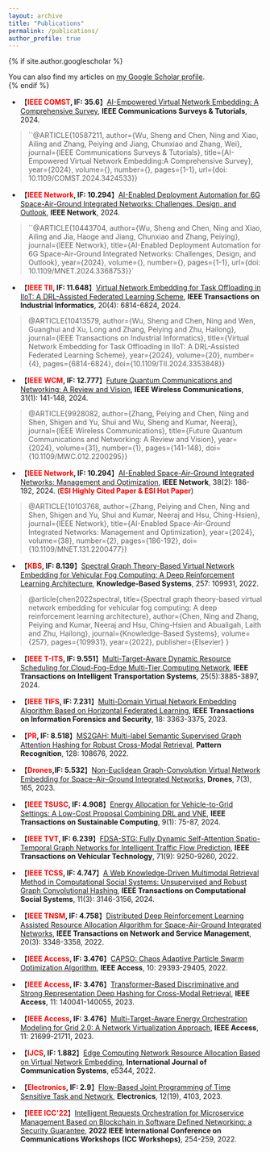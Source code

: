 ```yaml
---
layout: archive
title: "Publications"
permalink: /publications/
author_profile: true
---
```


{% if site.author.googlescholar %}
  <div class="wordwrap">You can also find my articles on <a href="{{site.author.googlescholar}}">my Google Scholar profile</a>.</div>
{% endif %}  

* 【**<font color=red>IEEE COMST</font>, IF: 35.6**】[AI-Empowered Virtual Network Embedding: A Comprehensive Survey](https://ieeexplore.ieee.org/abstract/document/10587211), **IEEE Communications Surveys & Tutorials**, 2024.
>``@ARTICLE{10587211,
  author={Wu, Sheng and Chen, Ning and Xiao, Ailing and Zhang, Peiying and Jiang, Chunxiao and Zhang, Wei},
  journal={IEEE Communications Surveys & Tutorials}, 
  title={AI-Empowered Virtual Network Embedding:A Comprehensive Survey}, 
  year={2024},
  volume={},
  number={},
  pages={1-1},
  url={doi: 10.1109/COMST.2024.3424533}}`
`

* 【**<font color=red>IEEE Network</font>, IF: 10.294**】[AI-Enabled Deployment Automation for 6G Space-Air-Ground Integrated Networks: Challenges, Design, and Outlook](https://ieeexplore.ieee.org/abstract/document/10443704), **IEEE Network**, 2024.
>``@ARTICLE{10443704,
  author={Wu, Sheng and Chen, Ning and Xiao, Ailing and Jia, Haoge and Jiang, Chunxiao and Zhang, Peiying},
  journal={IEEE Network}, 
  title={AI-Enabled Deployment Automation for 6G Space-Air-Ground Integrated Networks: Challenges, Design, and Outlook}, 
  year={2024},
  volume={},
  number={},
  pages={1-1},
  url={doi: 10.1109/MNET.2024.3368753}}`


* 【**<font color=red>IEEE TII</font>, IF: 11.648**】[Virtual Network Embedding for Task Offloading in IIoT: A DRL-Assisted Federated Learning Scheme](https://ieeexplore.ieee.org/abstract/document/10413579), **IEEE Transactions on Industrial Informatics**, 20(4): 6814-6824, 2024.
>@ARTICLE{10413579,
  author={Wu, Sheng and Chen, Ning and Wen, Guanghui and Xu, Long and Zhang, Peiying and Zhu, Hailong},
  journal={IEEE Transactions on Industrial Informatics}, 
  title={Virtual Network Embedding for Task Offloading in IIoT: A DRL-Assisted Federated Learning Scheme}, 
  year={2024},
  volume={20},
  number={4},
  pages={6814-6824},
  doi={10.1109/TII.2024.3353848}}


* 【**<font color=red>IEEE WCM</font>, IF: 12.777**】[Future Quantum Communications and Networking: A Review and Vision](https://ieeexplore.ieee.org/abstract/document/9928082), **IEEE Wireless Communications**, 31(1): 141-148, 2024.
> @ARTICLE{9928082,
  author={Zhang, Peiying and Chen, Ning and Shen, Shigen and Yu, Shui and Wu, Sheng and Kumar, Neeraj},
  journal={IEEE Wireless Communications}, 
  title={Future Quantum Communications and Networking: A Review and Vision}, 
  year={2024},
  volume={31},
  number={1},
  pages={141-148},
  doi={10.1109/MWC.012.2200295}}


* 【**<font color=red>IEEE Network</font>, IF: 10.294**】[AI-Enabled Space-Air-Ground Integrated Networks: Management and Optimization](https://ieeexplore.ieee.org/abstract/document/10103768), **IEEE Network**, 38(2): 186-192, 2024. (**<font color=red>ESI Highly Cited Paper & ESI Hot Paper</font>**)
>@ARTICLE{10103768,
  author={Zhang, Peiying and Chen, Ning and Shen, Shigen and Yu, Shui and Kumar, Neeraj and Hsu, Ching-Hsien},
  journal={IEEE Network}, 
  title={AI-Enabled Space-Air-Ground Integrated Networks: Management and Optimization}, 
  year={2024},
  volume={38},
  number={2},
  pages={186-192},
  doi={10.1109/MNET.131.2200477}}


* 【**<font color=red>KBS</font>, IF: 8.139**】[Spectral Graph Theory-Based Virtual Network Embedding for Vehicular Fog Computing: A Deep Reinforcement Learning Architecture](https://www.sciencedirect.com/science/article/abs/pii/S0950705122010243), **Knowledge-Based Systems**, 257: 109931, 2022.
>@article{chen2022spectral,
  title={Spectral graph theory-based virtual network embedding for vehicular fog computing: A deep reinforcement learning architecture},
  author={Chen, Ning and Zhang, Peiying and Kumar, Neeraj and Hsu, Ching-Hsien and Abualigah, Laith and Zhu, Hailong},
  journal={Knowledge-Based Systems},
  volume={257},
  pages={109931},
  year={2022},
  publisher={Elsevier}
}

* 【**<font color=red>IEEE T-ITS</font>, IF: 9.551**】[Multi-Target-Aware Dynamic Resource Scheduling for Cloud-Fog-Edge Multi-Tier Computing Network](https://ieeexplore.ieee.org/abstract/document/10323248), **IEEE Transactions on Intelligent Transportation Systems**, 25(5):3885-3897, 2024.

* 【**<font color=red>IEEE TIFS</font>, IF: 7.231**】[Multi-Domain Virtual Network Embedding Algorithm Based on Horizontal Federated Learning](https://ieeexplore.ieee.org/abstract/document/10132867), **IEEE Transactions on Information Forensics and Security**, 18: 3363-3375, 2023. 

* 【**<font color=red>PR</font>, IF: 8.518**】[MS2GAH: Multi-label Semantic Supervised Graph Attention Hashing for Robust Cross-Modal Retrieval](https://www.sciencedirect.com/science/article/abs/pii/S0031320322001571), **Pattern Recognition**, 128: 108676, 2022. 

* 【**<font color=red>Drones</font>,IF: 5.532**】[Non-Euclidean Graph-Convolution Virtual Network Embedding for Space–Air–Ground Integrated Networks](https://www.mdpi.com/2504-446X/7/3/165), **Drones**, 7(3), 165, 2023. 

* 【**<font color=red>IEEE TSUSC</font>, IF: 4.908**】[Energy Allocation for Vehicle-to-Grid Settings: A Low-Cost Proposal Combining DRL and VNE](https://ieeexplore.ieee.org/abstract/document/10226295), **IEEE Transactions on Sustainable Computing**, 9(1): 75-87, 2024.

* 【**<font color=red>IEEE TVT</font>, IF: 6.239**】[FDSA-STG: Fully Dynamic Self-Attention Spatio-Temporal Graph Networks for Intelligent Traffic Flow Prediction](https://ieeexplore.ieee.org/abstract/document/9782553), **IEEE Transactions on Vehicular Technology**, 71(9): 9250-9260, 2022. 

* 【**<font color=red>IEEE TCSS</font>, IF: 4.747**】[A Web Knowledge-Driven Multimodal Retrieval Method in Computational Social Systems: Unsupervised and Robust Graph Convolutional Hashing](https://ieeexplore.ieee.org/abstract/document/9941497), **IEEE Transactions on Computational Social Systems**, 11(3): 3146-3156, 2024. 

* 【**<font color=red>IEEE TNSM</font>, IF: 4.758**】[Distributed Deep Reinforcement Learning Assisted Resource Allocation Algorithm for Space-Air-Ground Integrated Networks](https://ieeexplore.ieee.org/abstract/document/9999560),  **IEEE Transactions on Network and Service Management**, 20(3): 3348-3358, 2022.

* 【**<font color=red>IEEE Access</font>, IF: 3.476**】[CAPSO: Chaos Adaptive Particle Swarm Optimization Algorithm](https://ieeexplore.ieee.org/abstract/document/9732987), **IEEE Access**, 10: 29393-29405, 2022.

* 【**<font color=red>IEEE Access</font>, IF: 3.476**】[Transformer-Based Discriminative and Strong Representation Deep Hashing for Cross-Modal Retrieval](https://ieeexplore.ieee.org/abstract/document/10343159), **IEEE Access**, 11: 140041-140055, 2023.

* 【**<font color=red>IEEE Access</font>, IF: 3.476**】[Multi-Target-Aware Energy Orchestration Modeling for Grid 2.0: A Network Virtualization Approach](https://ieeexplore.ieee.org/abstract/document/10057385), **IEEE Access**, 11: 21699-21711, 2023.

* 【**<font color=red>IJCS</font>, IF: 1.882**】[Edge Computing Network Resource Allocation Based on Virtual Network Embedding](https://onlinelibrary.wiley.com/doi/abs/10.1002/dac.5344), **International Journal of Communication Systems**, e5344, 2022.

* 【**<font color=red>Electronics</font>, IF: 2.9**】[Flow-Based Joint Programming of Time Sensitive Task and Network](https://www.mdpi.com/2079-9292/12/19/4103), **Electronics**, 12(19), 4103, 2023.

* 【**<font color=red>IEEE ICC'22</font>**】[Intelligent Requests Orchestration for Microservice Management Based on Blockchain in Software Defined Networking: a Security Guarantee](https://ieeexplore.ieee.org/abstract/document/9814536), **2022 IEEE International Conference on Communications Workshops (ICC Workshops)**, 254-259, 2022.
